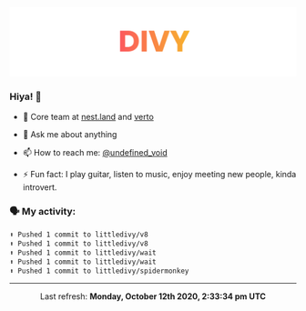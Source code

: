 
![](https://github.com/divy-work/divy-work/raw/master/assets/divy.png)

### Hiya! 👋

- 🔭 Core team at [nest.land](https://github.com/nestdotland/nest.land) and [verto](https://github.com/useverto/verto)

- 💬 Ask me about anything

- 📫 How to reach me: [@undefined_void](https://instagram.com/divy.exe)

- ⚡ Fun fact: I play guitar, listen to music, enjoy meeting new people, kinda introvert.

### 🗣 My activity:

```
⬆️ Pushed 1 commit to littledivy/v8
⬆️ Pushed 1 commit to littledivy/v8
⬆️ Pushed 1 commit to littledivy/wait
⬆️ Pushed 1 commit to littledivy/wait
⬆️ Pushed 1 commit to littledivy/spidermonkey
```

------------
<p align="center">Last refresh: <b>Monday, October 12th 2020, 2:33:34 pm UTC</b></p>
